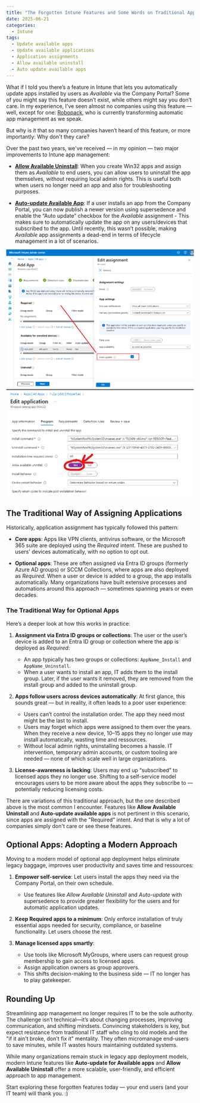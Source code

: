 ```yaml
---
title: "The Forgotten Intune Features and Some Words on Traditional Application Management"
date: 2025-06-21
categories:
  - Intune
tags:
  - Update available apps
  - Update available applications
  - Application assignments
  - Allow available uninstall
  - Auto update available apps
---
```


What if I told you there’s a feature in Intune that lets you automatically update apps installed by users as *Available* via the Company Portal? Some of you might say this feature doesn’t exist, while others might say you don’t care. In my experience, I’ve seen almost no companies using this feature — well, except for one: [Robopack](https://robopack.com/), who is currently transforming automatic app management as we speak.

But why is it that so many companies haven’t heard of this feature, or more importantly: Why don't they care?

Over the past two years, we've received — in my opinion — two major improvements to Intune app management:

- **[Allow Available Uninstall](https://learn.microsoft.com/en-us/intune/intune-service/apps/apps-win32-add#step-2-program)**: When you create Win32 apps and assign them as *Available* to end users, you can allow users to uninstall the app themselves, without requiring local admin rights. This is useful both when users no longer need an app and also for troubleshooting purposes.
  
- **[Auto-update Available App](https://learn.microsoft.com/en-us/intune/intune-service/apps/apps-win32-supersedence#use-auto-update-with-app-supersedence)**: If a user installs an app from the Company Portal, you can now publish a newer version using supersedence and enable the “Auto update” checkbox for the *Available* assignment - This makes sure to automatically update the app on any users/devices that subscribed to the app. Until recently, this wasn’t possible, making *Available* app assignments a dead-end in terms of lifecycle management in a lot of scenarios.

![AutoUpdateAvailableApp](/assets/images/2025-06-24-Forgotten-IntuneFeatures/Auto-update-AvailableApp.png?raw=true "Auto update available app")
![UninstallWin32App](/assets/images/2025-06-24-Forgotten-IntuneFeatures/AllowAvailableUninstall.png?raw=true "Uninstall Win32 app")  

## The Traditional Way of Assigning Applications

Historically, application assignment has typically followed this pattern:

- **Core apps**: Apps like VPN clients, antivirus software, or the Microsoft 365 suite are deployed using the *Required* intent. These are pushed to users' devices automatically, with no option to opt out.
  
- **Optional apps**: These are often assigned via Entra ID groups (formerly Azure AD groups) or SCCM Collections, where apps are also deployed as *Required*. When a user or device is added to a group, the app installs automatically. Many organizations have built extensive processes and automations around this approach — sometimes spanning years or even decades.

### The Traditional Way for Optional Apps

Here’s a deeper look at how this works in practice:

1. **Assignment via Entra ID groups or collections**: The user or the user’s device is added to an Entra ID group or collection where the app is deployed as *Required*:
   - An app typically has two groups or collections: `AppName_Install` and `AppName_Uninstall`.
   - When a user wants to install an app, IT adds them to the install group. Later, if the user wants it removed, they are removed from the install group and added to the uninstall group.

2. **Apps follow users across devices automatically**: At first glance, this sounds great — but in reality, it often leads to a poor user experience:
   - Users can’t control the installation order. The app they need most might be the last to install.
   - Users may forget which apps were assigned to them over the years. When they receive a new device, 10–15 apps they no longer use may install automatically, wasting time and ressources.
   - Without local admin rights, uninstalling becomes a hassle. IT intervention, temporary admin accounts, or custom tooling are needed — none of which scale well in large organizations.

3. **License-awareness is lacking**: Users may end up “subscribed” to licensed apps they no longer use. Shifting to a self-service model encourages users to be more aware about the apps they subscribe to — potentially reducing licensing costs.

There are variations of this traditional approach, but the one described above is the most common I encounter. Features like **Allow Available Uninstall** and **Auto-update available apps** is not pertinent in this scenario, since apps are assigned with the "Required" intent. And that is why a lot of companies simply don't care or see these features.

## Optional Apps: Adopting a Modern Approach

Moving to a modern model of optional app deployment helps eliminate legacy baggage, improves user productivity and saves time and ressources:

1. **Empower self-service**: Let users install the apps they need via the Company Portal, on their own schedule.
   - Use features like *Allow Available Uninstall* and *Auto-update* with supersedence to provide greater flexibility for the users and for automatic application updates.

2. **Keep Required apps to a minimum**: Only enforce installation of truly essential apps needed for security, compliance, or baseline functionality. Let users choose the rest.

3. **Manage licensed apps smartly**:
   - Use tools like Microsoft MyGroups, where users can request group membership to gain access to licensed apps.
   - Assign application owners as group approvers.
   - This shifts decision-making to the business side — IT no longer has to play gatekeeper.

## Rounding Up

Streamlining app management no longer requires IT to be the sole authority. The challenge isn’t technical—it’s about changing processes, improving communication, and shifting mindsets. Convincing stakeholders is key, but expect resistance from traditional IT staff who cling to old models and the "if it ain't broke, don't fix it" mentality. They often micromanage end-users to save minutes, while IT wastes hours maintaining outdated systems.

While many organizations remain stuck in legacy app deployment models, modern Intune features like **Auto-update for Available apps** and **Allow Available Uninstall** offer a more scalable, user-friendly, and efficient approach to app management.

Start exploring these forgotten features today — your end users (and your IT team) will thank you. :)
